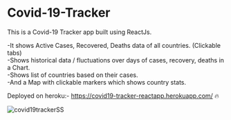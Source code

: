 # Covid-19-Tracker

This is a Covid-19 Tracker app built using ReactJs.

-It shows Active Cases, Recovered, Deaths data of all countries. (Clickable tabs)\
-Shows historical data / fluctuations over days of cases, recovery, deaths in a Chart.\
-Shows list of countries based on their cases.\
-And a Map with clickable markers which shows country stats.

Deployed on heroku:- https://covid19-tracker-reactapp.herokuapp.com/ 🔥

![covid19trackerSS](https://user-images.githubusercontent.com/49415163/119648012-94e1ae00-be3e-11eb-8e78-b3d163c77b22.png)
